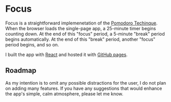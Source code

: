 # Focus

Focus is a straightforward implemenetation of the [Pomodoro Techinque](https://en.wikipedia.org/wiki/Pomodoro_Technique). When the browser loads the single-page app, a 25-minute timer begins counting down. At the end of this "focus" period, a 5-minute "break" period begins automatically. At the end of this "break" period, another "focus" period begins, and so on.

I built the app with [React](https://reactjs.org/) and hosted it with [GitHub pages](https://pages.github.com/).

## Roadmap

As my intention is to omit any possible distractions for the user, I do not plan on adding many features. If you have any suggestions that would enhance the app's simple, calm atmosphere, please let me know.
